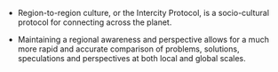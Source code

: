 - Region-to-region culture, or the Intercity Protocol, is a socio-cultural protocol for connecting across the planet. 

- Maintaining a regional awareness and perspective allows for a much more rapid and accurate comparison of problems, solutions, speculations and perspectives at both local and global scales.
